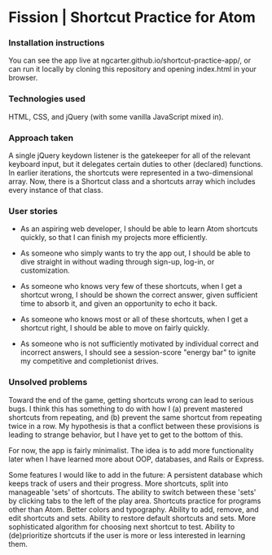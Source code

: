 # Fission | Shortcut Practice for Atom

### Installation instructions

You can see the app live at ngcarter.github.io/shortcut-practice-app/, or can run it locally by cloning this repository and opening index.html in your browser.

### Technologies used

HTML, CSS, and jQuery (with some vanilla JavaScript mixed in).

### Approach taken

A single jQuery keydown listener is the gatekeeper for all of the relevant keyboard input, but it delegates certain duties to other (declared) functions. In earlier iterations, the shortcuts were represented in a two-dimensional array. Now, there is a Shortcut class and a shortcuts array which includes every instance of that class.

### User stories

- As an aspiring web developer, I should be able to learn Atom shortcuts quickly, so that I can finish my projects more efficiently.

- As someone who simply wants to try the app out, I should be able to dive straight in without wading through sign-up, log-in, or customization.

- As someone who knows very few of these shortcuts, when I get a shortcut wrong, I should be shown the correct answer, given sufficient time to absorb it, and given an opportunity to echo it back.

- As someone who knows most or all of these shortcuts, when I get a shortcut right, I should be able to move on fairly quickly.

- As someone who is not sufficiently motivated by individual correct and incorrect answers, I should see a session-score "energy bar" to ignite my competitive and completionist drives.

### Unsolved problems

Toward the end of the game, getting shortcuts wrong can lead to serious bugs. I think this has something to do with how I (a) prevent mastered shortcuts from repeating, and (b) prevent the same shortcut from repeating twice in a row. My hypothesis is that a conflict between these provisions is leading to strange behavior, but I have yet to get to the bottom of this.

For now, the app is fairly minimalist. The idea is to add more functionality later when I have learned more about OOP, databases, and Rails or Express.

Some features I would like to add in the future: A persistent database which keeps track of users and their progress. More shortcuts, split into manageable 'sets' of shortcuts. The ability to switch between these 'sets' by clicking tabs to the left of the play area. Shortcuts practice for programs other than Atom. Better colors and typography. Ability to add, remove, and edit shortcuts and sets. Ability to restore default shortcuts and sets. More sophisticated algorithm for choosing next shortcut to test. Ability to (de)prioritize shortcuts if the user is more or less interested in learning them.
